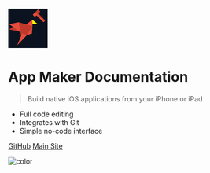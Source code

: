 <!-- _coverpage.md -->

![logo](_media/icon.png)

# App Maker Documentation

> Build native iOS applications from your iPhone or iPad

- Full code editing
- Integrates with Git
- Simple no-code interface

[GitHub](https://github.com/App-Maker-Software)
[Main Site](https://appmakerios.com)

<!-- background color -->

![color](#f0f0f0)